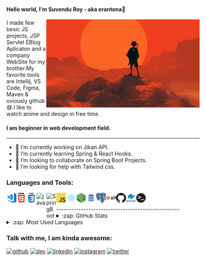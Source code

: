 #### Hello world, I'm Suvendu Roy - aka erantona👋

<img align="right" src="https://github.com/erantona/erantona/blob/main/ezgif-6-f41f00fb7ede.gif" width="400"/>


I made few besic JS projects, JSP Servlet EBlog Aplicaton and a company WebSite for my brother.My favorite tools are Intellij, VS Code, Figma, Maven & oviously github😅.I like to watch anime and design in free time.




#### I am beginner in web development field.
--------------------------------------------
- 🔭 I’m currently working on Jikan API. 
- 🌱 I’m currently learning Spring & React Hooks. 
- 👯 I’m looking to collaborate on Spring Boot Projects. 
- 🤔 I’m looking for help with Tailwind css. 



### Languages and Tools:

<img align="left" alt="Visual Studio Code" width="26px" src="https://raw.githubusercontent.com/github/explore/80688e429a7d4ef2fca1e82350fe8e3517d3494d/topics/visual-studio-code/visual-studio-code.png" />
<img align="left" alt="HTML5" width="26px" src="https://raw.githubusercontent.com/github/explore/80688e429a7d4ef2fca1e82350fe8e3517d3494d/topics/html/html.png" />
<img align="left" alt="CSS3" width="26px" src="https://raw.githubusercontent.com/github/explore/80688e429a7d4ef2fca1e82350fe8e3517d3494d/topics/css/css.png" />
<img align="left" alt="java" width="26px" src="https://upload-icon.s3.us-east-2.amazonaws.com/uploads/icons/png/378554371540553613-512.png" />
<img align="left" alt="SpringBoot" width="26px" src="https://dzone.com/storage/temp/12434118-spring-boot-logo.png" />
<img align="left" alt="JavaScript" width="26px" src="https://raw.githubusercontent.com/github/explore/80688e429a7d4ef2fca1e82350fe8e3517d3494d/topics/javascript/javascript.png" />
<img align="left" alt="React" width="26px" src="https://raw.githubusercontent.com/github/explore/80688e429a7d4ef2fca1e82350fe8e3517d3494d/topics/react/react.png" />
<img align="left" alt="Node.js" width="26px" src="https://raw.githubusercontent.com/github/explore/80688e429a7d4ef2fca1e82350fe8e3517d3494d/topics/nodejs/nodejs.png" />
<img align="left" alt="SQL" width="26px" src="https://raw.githubusercontent.com/github/explore/80688e429a7d4ef2fca1e82350fe8e3517d3494d/topics/sql/sql.png" />
<img align="left" alt="postgreSQL" width="26px" src="https://raw.githubusercontent.com/github/explore/80688e429a7d4ef2fca1e82350fe8e3517d3494d/topics/postgresql/postgresql.png" />
<img align="left" alt="Git" width="26px" src="https://raw.githubusercontent.com/github/explore/80688e429a7d4ef2fca1e82350fe8e3517d3494d/topics/git/git.png" />
<img align="left" alt="GitHub" width="26px" src="https://raw.githubusercontent.com/github/explore/78df643247d429f6cc873026c0622819ad797942/topics/github/github.png" />
<img align="left" alt="Docker" width="26px" src="https://raw.githubusercontent.com/github/explore/80688e429a7d4ef2fca1e82350fe8e3517d3494d/topics/docker/docker.png" />
<img align="left" alt="Terminal" width="26px" src="https://raw.githubusercontent.com/github/explore/80688e429a7d4ef2fca1e82350fe8e3517d3494d/topics/terminal/terminal.png" />


<br />
<br />
--------------------------------------------------

<details>
  <summary>:zap: GitHub Stats</summary>

  <img align="left" alt="Eran's GitHub Stats" src="https://github-readme-stats.vercel.app/api?username=erantona&show_icons=true&hide_border=true" />

</details>

<details>
  <summary>:zap: Most Used Languages</summary>

<img align="left" alt="Eran's GitHub Top Languages" src="https://github-readme-stats.vercel.app/api/top-langs/?username=erantona" />

</details>



### Talk with me, I am kinda awesome:

[<img src='https://cdn.jsdelivr.net/npm/simple-icons@3.0.1/icons/github.svg' alt='github' height='40'>](https://github.com/erantona)  [<img src='https://cdn.jsdelivr.net/npm/simple-icons@3.0.1/icons/dev-dot-to.svg' alt='dev' height='40'>](https://dev.to/sunju434492)  [<img src='https://cdn.jsdelivr.net/npm/simple-icons@3.0.1/icons/linkedin.svg' alt='linkedin' height='40'>](https://www.linkedin.com/in/erantona/)  [<img src='https://cdn.jsdelivr.net/npm/simple-icons@3.0.1/icons/instagram.svg' alt='instagram' height='40'>](https://www.instagram.com/erantona/)  [<img src='https://cdn.jsdelivr.net/npm/simple-icons@3.0.1/icons/twitter.svg' alt='twitter' height='40'>](https://twitter.com/eran_tona)  


